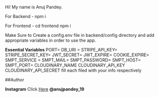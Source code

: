 Hi! My name is Anuj Pandey.

For Backend - npm i

For Frontend - cd frontend npm i

Make Sure to Create a config.env file in backend/config directory and add appropriate variables in order to use the app.

**Essential Variables**
PORT= DB_URI = STRIPE_API_KEY= STRIPE_SECRET_KEY= JWT_SECRET= JWT_EXPIRE= COOKIE_EXPIRE= SMPT_SERVICE = SMPT_MAIL= SMPT_PASSWORD= SMPT_HOST= SMPT_PORT= CLOUDINARY_NAME CLOUDINARY_API_KEY CLOUDINARY_API_SECRET fill each filed with your info respectively

##Author

**Instagram** Click [Here](https://www.instagram.com/anujpandey_19/) **@anujpandey_19**
